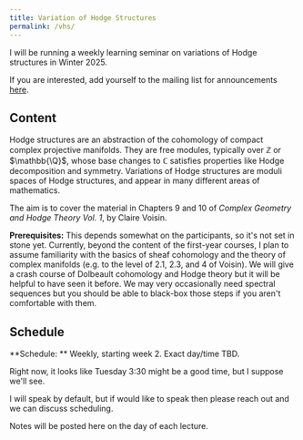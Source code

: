 ```yaml
---
title: Variation of Hodge Structures 
permalink: /vhs/
---
```


I will be running a weekly learning seminar on variations of Hodge structures in Winter 2025.

If you are interested, add yourself to the mailing list for announcements [here](vhs-2025@lists.uchicago.edu).

## Content

Hodge structures are an abstraction of the cohomology of compact complex projective manifolds. 
They are free modules, typically over $\mathbb{Z}$ or $\mathbb{\Q}$, whose base changes to 
$\mathbb{C}$ satisfies properties like Hodge decomposition and symmetry. Variations of Hodge structures
are moduli spaces of Hodge structures, and appear in many different areas of mathematics.


The aim is to cover the material in Chapters 9 and 10 of 
*Complex Geometry and Hodge Theory Vol. 1*, by Claire Voisin.


**Prerequisites:** This depends somewhat on the participants, so it's not set in stone yet.
Currently, beyond the content of the first-year courses, I plan to assume
familiarity with the basics of sheaf cohomology and the theory of complex manifolds (e.g. 
to the level of 2.1, 2.3, and 4 of Voisin). We will give a crash course of Dolbeault cohomology
and Hodge theory but it will be helpful to have seen it before.
We may very occasionally need spectral sequences but you should be able to black-box
those steps if you aren't comfortable with them. 

## Schedule

**Schedule: ** Weekly, starting week 2. Exact day/time TBD. 

Right now, it looks like Tuesday 3:30 might be a good time, but I suppose
we'll see.


I will speak by default, but if would like to speak then
please reach out and we can discuss scheduling. 


Notes will be posted here on the day of each lecture. 
